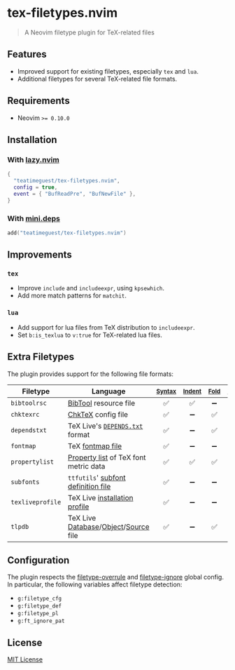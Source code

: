 # tex-filetypes.nvim

<!-- panvimdoc-ignore-start -->

> A Neovim filetype plugin for TeX-related files

<!-- panvimdoc-ignore-end -->

## Features

- Improved support for existing filetypes, especially `tex` and `lua`.
- Additional filetypes for several TeX-related file formats.

## Requirements

- Neovim `>= 0.10.0`

## Installation

### With [lazy.nvim](https://github.com/folke/lazy.nvim)

```lua
{
  "teatimeguest/tex-filetypes.nvim",
  config = true,
  event = { "BufReadPre", "BufNewFile" },
}
```

### With [mini.deps](https://github.com/echasnovski/mini.deps)

```lua
add("teatimeguest/tex-filetypes.nvim")
```

## Improvements

### `tex`

- Improve `include` and `includeexpr`, using `kpsewhich`.
- Add more match patterns for `matchit`.

### `lua`

<!-- panvimdoc-include-comment ```vimdoc
                                              *tex-filetypes.nvim-b:is_texlua*
``` -->

- Add support for lua files from TeX distribution to `includeexpr`.
- Set `b:is_texlua` to `v:true` for TeX-related lua files.

## Extra Filetypes

The plugin provides support for the following file formats:

<!-- panvimdoc-ignore-start -->

| Filetype         | Language                                                          | <sup>[Syntax]<sup> | <sup>[Indent]<sup> |  <sup>[Fold]<sup>  | <sup>[Comments]<sup> | <sup>[Include]<sup> | <sup>[Define]</sup> |
| ---------------- | ----------------------------------------------------------------- | :----------------: | :----------------: | :----------------: | :------------------: | :-----------------: | :-----------------: |
| `bibtoolrsc`     | [BibTool] resource file                                           | :white_check_mark: | :white_check_mark: | :heavy_minus_sign: |  :white_check_mark:  | :heavy_minus_sign:  | :heavy_minus_sign:  |
| `chktexrc`       | [ChkTeX] config file                                              | :white_check_mark: | :heavy_minus_sign: | :white_check_mark: |  :white_check_mark:  | :heavy_minus_sign:  | :heavy_minus_sign:  |
| `dependstxt`     | TeX Live's [`DEPENDS.txt`] format                                 | :white_check_mark: | :heavy_minus_sign: | :white_check_mark: |  :white_check_mark:  | :heavy_minus_sign:  | :heavy_minus_sign:  |
| `fontmap`        | TeX [fontmap file]                                                | :white_check_mark: | :heavy_minus_sign: | :heavy_minus_sign: |  :white_check_mark:  | :white_check_mark:  | :heavy_minus_sign:  |
| `propertylist`   | [Property list] of TeX font metric data                           | :white_check_mark: | :white_check_mark: | :white_check_mark: |  :white_check_mark:  | :heavy_minus_sign:  | :heavy_minus_sign:  |
| `subfonts`       | `ttfutils`' [subfont definition file]                             | :white_check_mark: | :heavy_minus_sign: | :heavy_minus_sign: |  :white_check_mark:  | :heavy_minus_sign:  | :heavy_minus_sign:  |
| `texliveprofile` | TeX Live [installation profile]                                   | :white_check_mark: | :heavy_minus_sign: | :heavy_minus_sign: |  :white_check_mark:  | :heavy_minus_sign:  | :heavy_minus_sign:  |
| `tlpdb`          | TeX Live [Database][tlpdb]/[Object][tlpobj]/[Source][tlpsrc] file | :white_check_mark: | :heavy_minus_sign: | :white_check_mark: |  :white_check_mark:  | :heavy_minus_sign:  | :white_check_mark:  |

[BibTool]: https://ctan.org/pkg/bibtool
[ChkTeX]: https://ctan.org/pkg/chktex
[`DEPENDS.txt`]: https://tug.org/texlive/pkgcontrib.html#deps
[fontmap file]: https://tug.org/fontname/html/Name-mapping-file.html
[installation profile]: https://www.tug.org/texlive/doc/install-tl.html#PROFILES
[Property list]: https://mirrors.ctan.org/info/knuth-pdf/texware/pltotf.pdf
[subfont definition file]: https://www.tug.org/texlive//devsrc/Master/texmf-dist/doc/man/man1/ttf2tfm.man1.pdf
[tlpdb]: https://www.tug.org/texlive/doc/tlpkgdoc/TLPDB.html
[tlpobj]: https://www.tug.org/texlive/doc/tlpkgdoc/TLPOBJ.html
[tlpsrc]: https://www.tug.org/texlive/doc/tlpkgdoc/TLPSRC.html
[Syntax]: https://neovim.io/doc/user/syntax.html#syntax
[Indent]: https://neovim.io/doc/user/indent.html#indent.txt
[Fold]: https://neovim.io/doc/user/fold.html#folding
[Comments]: https://neovim.io/doc/user/various.html#_3.-commenting
[Include]: https://neovim.io/doc/user/options.html#'includeexpr'
[Define]: https://neovim.io/doc/user/options.html#'define'

<!-- panvimdoc-ignore-end -->
<!-- panvimdoc-include-comment

## bibtoolrsc

```vimdoc
  Language        BibTool <https://ctan.org/pkg/bibtool> resource file

  Version         `2.68`

  Features        ✅ Syntax    ✅ Indent    ➖ Folding   ✅ Commenting
                  ➖ Include   ➖ Define
```

## chktexrc

```vimdoc
  Language        ChkTeX <https://ctan.org/pkg/chktex> config file

  Version         `1.7.9`

  Features        ✅ Syntax    ➖ Indent    ✅ Folding   ✅ Commenting
                  ➖ Include   ➖ Define
```

## dependstxt

```vimdoc
  Language        TeX Live’s DEPENDS.txt format
                  <https://tug.org/texlive/pkgcontrib.html#deps>

  Features        ✅ Syntax    ➖ Indent    ✅ Folding   ✅ Commenting
                  ➖ Include   ➖ Define
```

## fontmap

```vimdoc
  Language        TeX fontmap file
                  <https://tug.org/fontname/html/Name-mapping-file.html>

  Features        ✅ Syntax    ➖ Indent    ➖ Folding   ✅ Commenting
                  ✅ Include   ➖ Define
```

## propertylist

```vimdoc
  Language        Property list of TeX font metric data

  Version         - PLtoTF `3.6`
                    <https://mirrors.ctan.org/info/knuth-pdf/texware/pltotf.pdf>
                  - VPtoVF `1.6`
                    <https://mirrors.ctan.org/info/knuth-pdf/etc/vptovf.pdf>
                  - pPLtoTF `p230917`
                    <https://mirrors.ctan.org/info/ptex-manual/jfm.pdf>

  Features        ✅ Syntax    ✅ Indent    ✅ Folding  ✅ Commenting
                  ➖ Include   ➖ Define
```

## subfonts

```vimdoc
  Language        `ttfutils`' subfont definition file
                  <https://www.tug.org/texlive//devsrc/Master/texmf-dist/doc/man/man1/ttf2tfm.man1.pdf>

  Version         `r70015`

  Features        ✅ Syntax    ➖ Indent    ➖ Folding   ✅ Commenting
                  ➖ Include   ➖ Define
```

## texliveprofile

```vimdoc
  Language        TeX Live installation profile
                  <https://www.tug.org/texlive/doc/install-tl.html#PROFILES>

  Version         `2024`

  Features        ✅ Syntax    ➖ Indent    ➖ Folding   ✅ Commenting
                  ➖ Include   ➖ Define
```

## tlpdb

```vimdoc
  Language        TeX Live Database/Object/Source file
                  <https://www.tug.org/texlive/doc/tlpkgdoc>

  Features        ✅ Syntax    ➖ Indent    ✅ Folding   ✅ Commenting
                  ➖ Include   ✅ Define
```

-->

## Configuration

The plugin respects the [filetype-overrule] and [filetype-ignore] global config.
In particular, the following variables affect filetype detection:

- `g:filetype_cfg`
- `g:filetype_def`
- `g:filetype_pl`
- `g:ft_ignore_pat`

[filetype-ignore]: https://neovim.io/doc/user/filetype.html#filetype-ignore
[filetype-overrule]: https://neovim.io/doc/user/filetype.html#filetype-overrule

## License

[MIT License](https://github.com/teatimeguest/tex-filetypes.nvim/blob/main/LICENSE)

<!-- panvimdoc-include-comment --- -->
